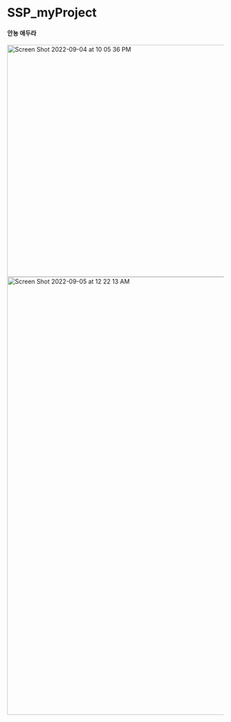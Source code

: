# SSP_myProject

#### 안뇽 애두라 
<img width="540" alt="Screen Shot 2022-09-04 at 10 05 36 PM" src="https://user-images.githubusercontent.com/98035984/188366056-a188e237-6d74-449e-a295-84a4bcd5a3ec.png">
<img width="1019" alt="Screen Shot 2022-09-05 at 12 22 13 AM" src="https://user-images.githubusercontent.com/98035984/188366068-edce8318-c08d-4363-80b7-10a53947b8fd.png">

